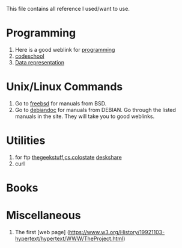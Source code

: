 This file contains all reference I used/want to use.
# Programming
1. Here is a good weblink for [programming](https://www.ntu.edu.sg/home/ehchua/programming/index.html)
2. [codeschool](codeschool.org)
3. [Data representation](http://www.willamette.edu/~gorr/classes/cs130/lectures/data_rep.htm)

# Unix/Linux Commands
1. Go to [freebsd](https://www.freebsd.org/doc/en_US.ISO8859-1/books/handbook/) for manuals from BSD.
2. Go to [debiandoc](https://www.debian.org/doc/) for manuals from DEBIAN. Go through the listed manuals in the site. They will take you to good weblinks.


# Utilities
1. for ftp [thegeekstuff](http://www.thegeekstuff.com/2010/06/ftp-sftp-tutorial/),[cs.colostate](https://www.cs.colostate.edu/helpdocs/ftp.html) [deskshare](http://www.deskshare.com/resources/articles/ftp-how-to.aspx)
2. curl

# Books


# Miscellaneous
1. The first [web page] (https://www.w3.org/History/19921103-hypertext/hypertext/WWW/TheProject.html)
